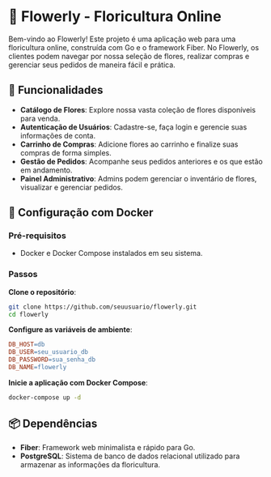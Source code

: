 # 🌸 Flowerly - Floricultura Online

Bem-vindo ao Flowerly! Este projeto é uma aplicação web para uma floricultura online, construída com Go e o framework Fiber. No Flowerly, os clientes podem navegar por nossa seleção de flores, realizar compras e gerenciar seus pedidos de maneira fácil e prática.

## 🚀 Funcionalidades

- **Catálogo de Flores**: Explore nossa vasta coleção de flores disponíveis para venda.
- **Autenticação de Usuários**: Cadastre-se, faça login e gerencie suas informações de conta.
- **Carrinho de Compras**: Adicione flores ao carrinho e finalize suas compras de forma simples.
- **Gestão de Pedidos**: Acompanhe seus pedidos anteriores e os que estão em andamento.
- **Painel Administrativo**: Admins podem gerenciar o inventário de flores, visualizar e gerenciar pedidos.

## 🐳 Configuração com Docker

### Pré-requisitos

- Docker e Docker Compose instalados em seu sistema.

### Passos

**Clone o repositório**:
````bash
git clone https://github.com/seuusuario/flowerly.git 
cd flowerly
````

**Configure as variáveis de ambiente**:
```makefile
DB_HOST=db
DB_USER=seu_usuario_db
DB_PASSWORD=sua_senha_db
DB_NAME=flowerly
```

**Inicie a aplicação com Docker Compose**:
```bash
docker-compose up -d
```

## 📦 Dependências

- **Fiber**: Framework web minimalista e rápido para Go.
- **PostgreSQL**: Sistema de banco de dados relacional utilizado para armazenar as informações da floricultura.
